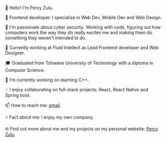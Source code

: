 👋 Hello! I'm Percy Zulu.

🚀 Frontend developer: I specialize in Web Dev, Mobile Dev and Web Design.

🌱 I'm passionate about cyber security: Working with code, figuring out how computers work the way they do really excites me and making them do something they weren't intended to do.

💼 Currently working at Fluid Intellect as Lead Frontend developer and Web Designer.

🎓 Graduated from Tshwane University of Technology with a diploma in Computer Science.

🔭 I’m currently working on learning C++.

💡 I enjoy collaborating on full-stack projects: React, React Native and Spring boot.

📫 How to reach me: [email](mailto:percyzulu2@outlook.com).

⚡ Fact about me: I enjoy my own company.

🌐 Find out more about me and my projects on my personal website: [Percy Zulu](https://percy-zulu.netlify.app).
